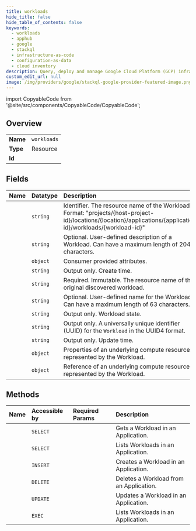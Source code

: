 ```yaml
---
title: workloads
hide_title: false
hide_table_of_contents: false
keywords:
  - workloads
  - apphub
  - google    
  - stackql
  - infrastructure-as-code
  - configuration-as-data
  - cloud inventory
description: Query, deploy and manage Google Cloud Platform (GCP) infrastructure and resources using SQL
custom_edit_url: null
image: /img/providers/google/stackql-google-provider-featured-image.png
---
```


import CopyableCode from '@site/src/components/CopyableCode/CopyableCode';




## Overview
<table><tbody>
<tr><td><b>Name</b></td><td><code>workloads</code></td></tr>
<tr><td><b>Type</b></td><td>Resource</td></tr>
<tr><td><b>Id</b></td><td><CopyableCode code="google.apphub.workloads" /></td></tr>
</tbody></table>

## Fields
| Name | Datatype | Description |
|:-----|:---------|:------------|
| <CopyableCode code="name" /> | `string` | Identifier. The resource name of the Workload. Format: "projects/&#123;host-project-id&#125;/locations/&#123;location&#125;/applications/&#123;application-id&#125;/workloads/&#123;workload-id&#125;" |
| <CopyableCode code="description" /> | `string` | Optional. User-defined description of a Workload. Can have a maximum length of 2048 characters. |
| <CopyableCode code="attributes" /> | `object` | Consumer provided attributes. |
| <CopyableCode code="createTime" /> | `string` | Output only. Create time. |
| <CopyableCode code="discoveredWorkload" /> | `string` | Required. Immutable. The resource name of the original discovered workload. |
| <CopyableCode code="displayName" /> | `string` | Optional. User-defined name for the Workload. Can have a maximum length of 63 characters. |
| <CopyableCode code="state" /> | `string` | Output only. Workload state. |
| <CopyableCode code="uid" /> | `string` | Output only. A universally unique identifier (UUID) for the `Workload` in the UUID4 format. |
| <CopyableCode code="updateTime" /> | `string` | Output only. Update time. |
| <CopyableCode code="workloadProperties" /> | `object` | Properties of an underlying compute resource represented by the Workload. |
| <CopyableCode code="workloadReference" /> | `object` | Reference of an underlying compute resource represented by the Workload. |
## Methods
| Name | Accessible by | Required Params | Description |
|:-----|:--------------|:----------------|:------------|
| <CopyableCode code="get" /> | `SELECT` | <CopyableCode code="applicationsId, locationsId, projectsId, workloadsId" /> | Gets a Workload in an Application. |
| <CopyableCode code="list" /> | `SELECT` | <CopyableCode code="applicationsId, locationsId, projectsId" /> | Lists Workloads in an Application. |
| <CopyableCode code="create" /> | `INSERT` | <CopyableCode code="applicationsId, locationsId, projectsId" /> | Creates a Workload in an Application. |
| <CopyableCode code="delete" /> | `DELETE` | <CopyableCode code="applicationsId, locationsId, projectsId, workloadsId" /> | Deletes a Workload from an Application. |
| <CopyableCode code="patch" /> | `UPDATE` | <CopyableCode code="applicationsId, locationsId, projectsId, workloadsId" /> | Updates a Workload in an Application. |
| <CopyableCode code="_list" /> | `EXEC` | <CopyableCode code="applicationsId, locationsId, projectsId" /> | Lists Workloads in an Application. |
